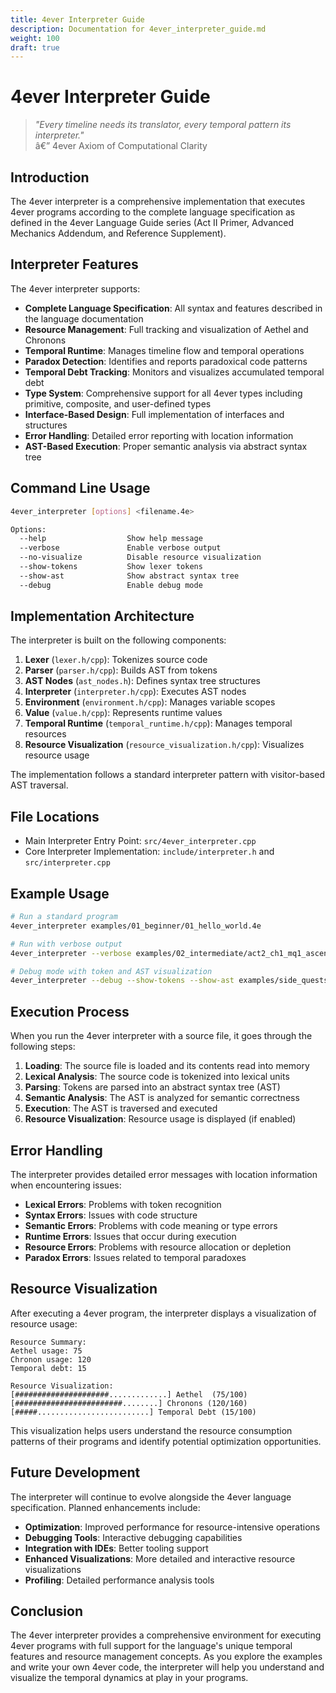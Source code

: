 ```yaml
---
title: 4ever Interpreter Guide
description: Documentation for 4ever_interpreter_guide.md
weight: 100
draft: true
---
```


# 4ever Interpreter Guide

> *"Every timeline needs its translator, every temporal pattern its interpreter."*  
> â€” 4ever Axiom of Computational Clarity

## Introduction

The 4ever interpreter is a comprehensive implementation that executes 4ever programs according to the complete language specification as defined in the 4ever Language Guide series (Act II Primer, Advanced Mechanics Addendum, and Reference Supplement).

## Interpreter Features

The 4ever interpreter supports:

- **Complete Language Specification**: All syntax and features described in the language documentation
- **Resource Management**: Full tracking and visualization of Aethel and Chronons
- **Temporal Runtime**: Manages timeline flow and temporal operations
- **Paradox Detection**: Identifies and reports paradoxical code patterns
- **Temporal Debt Tracking**: Monitors and visualizes accumulated temporal debt
- **Type System**: Comprehensive support for all 4ever types including primitive, composite, and user-defined types
- **Interface-Based Design**: Full implementation of interfaces and structures
- **Error Handling**: Detailed error reporting with location information
- **AST-Based Execution**: Proper semantic analysis via abstract syntax tree

## Command Line Usage

```bash
4ever_interpreter [options] <filename.4e>

Options:
  --help                  Show help message
  --verbose               Enable verbose output
  --no-visualize          Disable resource visualization
  --show-tokens           Show lexer tokens
  --show-ast              Show abstract syntax tree
  --debug                 Enable debug mode
```

## Implementation Architecture

The interpreter is built on the following components:

1. **Lexer** (`lexer.h/cpp`): Tokenizes source code
2. **Parser** (`parser.h/cpp`): Builds AST from tokens
3. **AST Nodes** (`ast_nodes.h`): Defines syntax tree structures
4. **Interpreter** (`interpreter.h/cpp`): Executes AST nodes
5. **Environment** (`environment.h/cpp`): Manages variable scopes
6. **Value** (`value.h/cpp`): Represents runtime values
7. **Temporal Runtime** (`temporal_runtime.h/cpp`): Manages temporal resources
8. **Resource Visualization** (`resource_visualization.h/cpp`): Visualizes resource usage

The implementation follows a standard interpreter pattern with visitor-based AST traversal.

## File Locations

- Main Interpreter Entry Point: `src/4ever_interpreter.cpp`
- Core Interpreter Implementation: `include/interpreter.h` and `src/interpreter.cpp`

## Example Usage

```bash
# Run a standard program
4ever_interpreter examples/01_beginner/01_hello_world.4e

# Run with verbose output
4ever_interpreter --verbose examples/02_intermediate/act2_ch1_mq1_ascent_to_the_unknown_logic.4e

# Debug mode with token and AST visualization
4ever_interpreter --debug --show-tokens --show-ast examples/side_quests/act2_ch1_sq1_echoes_in_the_code.4e
```

## Execution Process

When you run the 4ever interpreter with a source file, it goes through the following steps:

1. **Loading**: The source file is loaded and its contents read into memory
2. **Lexical Analysis**: The source code is tokenized into lexical units
3. **Parsing**: Tokens are parsed into an abstract syntax tree (AST)
4. **Semantic Analysis**: The AST is analyzed for semantic correctness
5. **Execution**: The AST is traversed and executed
6. **Resource Visualization**: Resource usage is displayed (if enabled)

## Error Handling

The interpreter provides detailed error messages with location information when encountering issues:

- **Lexical Errors**: Problems with token recognition
- **Syntax Errors**: Issues with code structure
- **Semantic Errors**: Problems with code meaning or type errors
- **Runtime Errors**: Issues that occur during execution
- **Resource Errors**: Problems with resource allocation or depletion
- **Paradox Errors**: Issues related to temporal paradoxes

## Resource Visualization

After executing a 4ever program, the interpreter displays a visualization of resource usage:

```
Resource Summary:
Aethel usage: 75
Chronon usage: 120
Temporal debt: 15

Resource Visualization:
[#####################.............] Aethel  (75/100)
[########################........] Chronons (120/160)
[#####.........................] Temporal Debt (15/100)
```

This visualization helps users understand the resource consumption patterns of their programs and identify potential optimization opportunities.

## Future Development

The interpreter will continue to evolve alongside the 4ever language specification. Planned enhancements include:

- **Optimization**: Improved performance for resource-intensive operations
- **Debugging Tools**: Interactive debugging capabilities
- **Integration with IDEs**: Better tooling support
- **Enhanced Visualizations**: More detailed and interactive resource visualizations
- **Profiling**: Detailed performance analysis tools

## Conclusion

The 4ever interpreter provides a comprehensive environment for executing 4ever programs with full support for the language's unique temporal features and resource management concepts. As you explore the examples and write your own 4ever code, the interpreter will help you understand and visualize the temporal dynamics at play in your programs.